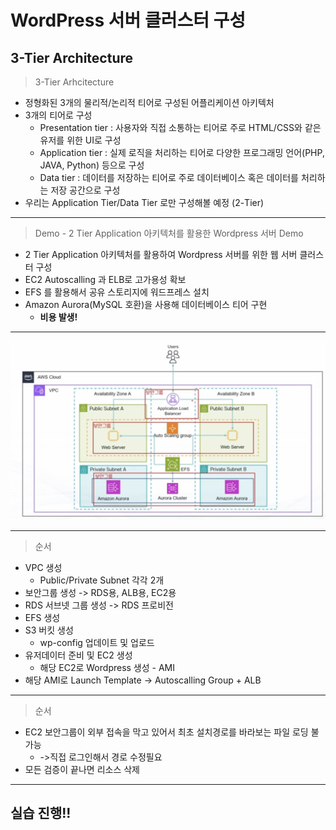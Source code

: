 # WordPress 서버 클러스터 구성

## 3-Tier Architecture
> 3-Tier Arhcitecture
-  정형화된 3개의 물리적/논리적 티어로 구성된 어플리케이션 아키텍처
- 3개의 티어로 구성
    - Presentation tier : 사용자와 직접 소통하는 티어로 주로 HTML/CSS와 같은 유저를 위한 UI로 구성
    - Application tier : 실제 로직을 처리하는 티어로 다양한 프로그래밍 언어(PHP, JAVA, Python) 등으로 구성
    - Data tier : 데이터를 저장하는 티어로 주로 데이터베이스 혹은 데이터를 처리하는 저장 공간으로 구성
- 우리는 Application Tier/Data Tier 로만 구성해볼 예정 (2-Tier)

---

>Demo - 2 Tier Application 아키텍처를 활용한 Wordpress 서버
> Demo
- 2 Tier Application 아키텍처를 활용하여 Wordpress 서버를 위한 웹 서버 클러스터 구성
- EC2 Autoscalling 과 ELB로 고가용성 확보
- EFS 를 활용해서 공유 스토리지에 워드프레스 설치
- Amazon Aurora(MySQL 호환)을 사용해 데이터베이스 티어 구현
    - **비용 발생!**

---

![아키텍처 사진 1](architecture-1.png)

---

>순서
- VPC 생성
    - Public/Private Subnet 각각 2개
- 보안그룹 생성 -> RDS용, ALB용, EC2용
- RDS 서브넷 그룹 생성 -> RDS 프로비전
- EFS 생성
- S3 버킷 생성
    - wp-config 업데이트 및 업로드
- 유저데이터 준비 및 EC2 생성
    - 해당 EC2로 Wordpress 생성 - AMI
- 해당 AMI로 Launch Template -> Autoscalling Group + ALB

---

>순서
- EC2 보안그룹이 외부 접속을 막고 있어서 최초 설치경로를 바라보는 파일 로딩 불가능
    - ->직접 로그인해서 경로 수정필요
- 모든 검증이 끝나면 리소스 삭제

---

## 실습 진행!!
